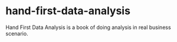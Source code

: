 # hand-first-data-analysis
Hand First Data Analysis is a book of doing analysis in real business scenario.
